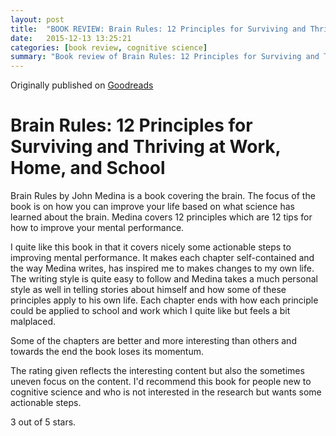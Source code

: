 ```yaml
---
layout: post
title:  "BOOK REVIEW: Brain Rules: 12 Principles for Surviving and Thriving at Work, Home, and School"
date:   2015-12-13 13:25:21
categories: [book review, cognitive science]
summary: "Book review of Brain Rules: 12 Principles for Surviving and Thriving at Work, Home, and School by John Medina."
---
```

Originally published on [Goodreads](https://www.goodreads.com/review/show/1119344214)

# Brain Rules: 12 Principles for Surviving and Thriving at Work, Home, and School
Brain Rules by John Medina is a book covering the brain. The focus of the book is on how you can improve your life based on what science has learned about the brain. Medina covers 12 principles which are 12 tips for how to improve your mental performance.

I quite like this book in that it covers nicely some actionable steps to improving mental performance. It makes each chapter self-contained and the way Medina writes, has inspired me to makes changes to my own life. The writing style is quite easy to follow and Medina takes a much personal style as well in telling stories about himself and how some of these principles apply to his own life. Each chapter ends with how each principle could be applied to school and work which I quite like but feels a bit malplaced.

Some of the chapters are better and more interesting than others and towards the end the book loses its momentum.

The rating given reflects the interesting content but also the sometimes uneven focus on the content.
I'd recommend this book for people new to cognitive science and who is not interested in the research but wants some actionable steps.

3 out of 5 stars.
